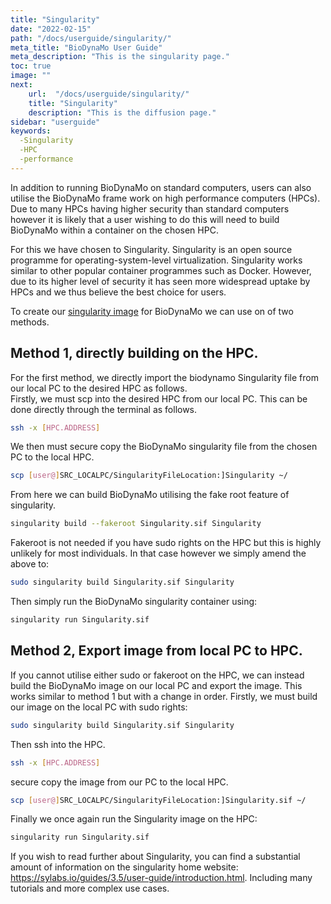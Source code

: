 ```yaml
---
title: "Singularity"
date: "2022-02-15"
path: "/docs/userguide/singularity/"
meta_title: "BioDynaMo User Guide"
meta_description: "This is the singularity page."
toc: true
image: ""
next:
    url:  "/docs/userguide/singularity/"
    title: "Singularity"
    description: "This is the diffusion page."
sidebar: "userguide"
keywords:
  -Singularity
  -HPC
  -performance
---
```

In addition to running BioDynaMo on standard computers, users can also utilise the BioDynaMo frame work on high 
performance computers (HPCs). Due to many HPCs having higher security than standard computers however it is likely
that a user wishing to do this will need to build BioDynaMo within a container on the chosen HPC.

For this we have chosen to Singularity. Singularity is an open source programme for operating-system-level virtualization. 
Singularity works similar to other popular container programmes such as Docker. However, due to its higher level of 
security it has seen more widespread uptake by HPCs and we thus believe the best choice for users.

To create our [singularity image](https://github.com/BioDynaMo/biodynamo/blob/master/Singularity) 
for BioDynaMo we can use on of two methods.

## Method 1, directly building on the HPC.
For the first method, we directly import the biodynamo Singularity file from our local PC to the desired HPC as follows.  
Firstly, we must scp into the desired HPC from our local PC. This can be done directly through the terminal as follows.
```bash
ssh -x [HPC.ADDRESS]
```
We then must secure copy the BioDynaMo singularity file from the chosen PC to the local HPC.
```bash
scp [user@]SRC_LOCALPC/SingularityFileLocation:]Singularity ~/
```
From here we can build BioDynaMo utilising the fake root feature of singularity. 
```bash
singularity build --fakeroot Singularity.sif Singularity
```
Fakeroot is not needed if you have sudo rights on the HPC but this is highly unlikely for most individuals.
In that case however we simply amend the above to:
```bash
sudo singularity build Singularity.sif Singularity
```
Then simply run the BioDynaMo singularity container using:
```bash
singularity run Singularity.sif
```
## Method 2, Export image from local PC to HPC.
If you cannot utilise either sudo or fakeroot on the HPC, we can instead build the BioDynaMo image on our local PC and export the image.
This works similar to method 1 but with a change in order. Firstly, we must build our image on the local PC with sudo rights:
```bash
sudo singularity build Singularity.sif Singularity
```
Then ssh into the HPC.
```bash
ssh -x [HPC.ADDRESS]
```
secure copy the image from our PC to the local HPC.
```bash
scp [user@]SRC_LOCALPC/SingularityFileLocation:]Singularity.sif ~/
```
Finally we once again run the Singularity image on the HPC:
```bash
singularity run Singularity.sif
```

If you wish to read further about Singularity, you can find a substantial amount of information on the 
singularity home website: https://sylabs.io/guides/3.5/user-guide/introduction.html. Including many tutorials and more 
complex use cases.

